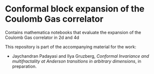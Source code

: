 # Conformal block expansion of the Coulomb Gas correlator 
Contains mathematica notebooks that evaluate the expansion of the Coulomb Gas correlator in 2d and 4d
<br>

This repository is part of the accompanying material for the work:
<br>
* Jaychandran Padayasi and Ilya Gruzberg, _Conformal Invariance and multifractality at Anderson transitions in arbitrary dimensions_, in preparation.
